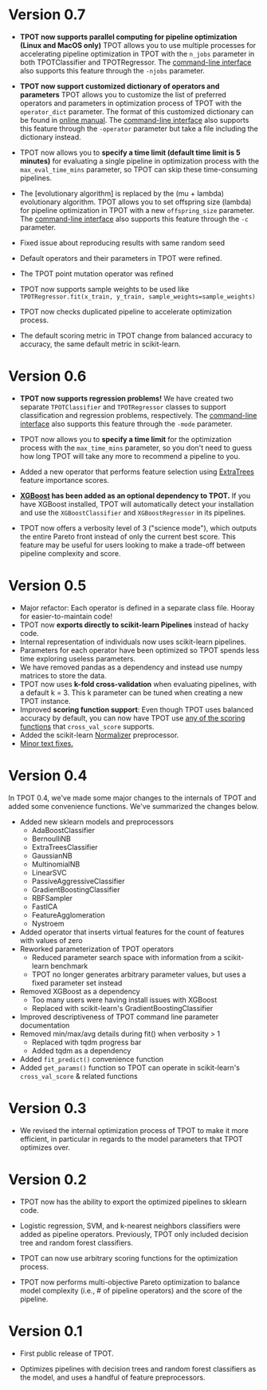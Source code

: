 # Version 0.7

* **TPOT now supports parallel computing for pipeline optimization (Linux and MacOS only)** TPOT allows you to use multiple processes for accelerating pipeline optimization in TPOT with the `n_jobs` parameter in both TPOTClassifier and TPOTRegressor. The [command-line interface](/using/#tpot-on-the-command-line) also supports this feature through the `-njobs` parameter.

* **TPOT now support customized dictionary of operators and parameters** TPOT allows you to customize the list of preferred operators and parameters in optimization process of TPOT with the `operator_dict` parameter. The format of this customized dictionary can be found in [online manual](/using/#tpot-with-code). The [command-line interface](/using/#tpot-on-the-command-line) also supports this feature through the `-operator` parameter but take a file including the dictionary instead.

* TPOT now allows you to **specify a time limit (default time limit is 5 minutes)** for evaluating a single pipeline in optimization process with the `max_eval_time_mins` parameter, so TPOT can skip these time-consuming pipelines.

* The [evolutionary algorithm] is replaced by the (mu + lambda) evolutionary algorithm. TPOT allows you to set offspring size (lambda) for pipeline optimization in TPOT with a new `offspring_size` parameter. The [command-line interface](/using/#tpot-on-the-command-line) also supports this feature through the `-c` parameter.

* Fixed issue about reproducing results with same random seed

* Default operators and their parameters in TPOT were refined.

* The TPOT point mutation operator was refined

* TPOT now supports sample weights to be used like `TPOTRegressor.fit(x_train, y_train, sample_weights=sample_weights)`

* TPOT now checks duplicated pipeline to accelerate optimization process.

* The default scoring metric in TPOT change from balanced accuracy to accuracy, the same default metric in scikit-learn.


# Version 0.6

* **TPOT now supports regression problems!** We have created two separate `TPOTClassifier` and `TPOTRegressor` classes to support classification and regression problems, respectively. The [command-line interface](/using/#tpot-on-the-command-line) also supports this feature through the `-mode` parameter.

* TPOT now allows you to **specify a time limit** for the optimization process with the `max_time_mins` parameter, so you don't need to guess how long TPOT will take any more to recommend a pipeline to you.

* Added a new operator that performs feature selection using [ExtraTrees](http://scikit-learn.org/stable/modules/ensemble.html#extremely-randomized-trees) feature importance scores.

* **[XGBoost](https://github.com/dmlc/xgboost) has been added as an optional dependency to TPOT.** If you have XGBoost installed, TPOT will automatically detect your installation and use the `XGBoostClassifier` and `XGBoostRegressor` in its pipelines.

* TPOT now offers a verbosity level of 3 ("science mode"), which outputs the entire Pareto front instead of only the current best score. This feature may be useful for users looking to make a trade-off between pipeline complexity and score.

# Version 0.5

* Major refactor: Each operator is defined in a separate class file. Hooray for easier-to-maintain code!
* TPOT now **exports directly to scikit-learn Pipelines** instead of hacky code.
* Internal representation of individuals now uses scikit-learn pipelines.
* Parameters for each operator have been optimized so TPOT spends less time exploring useless parameters.
* We have removed pandas as a dependency and instead use numpy matrices to store the data.
* TPOT now uses **k-fold cross-validation** when evaluating pipelines, with a default k = 3. This k parameter can be tuned when creating a new TPOT instance.
* Improved **scoring function support**: Even though TPOT uses balanced accuracy by default, you can now have TPOT use [any of the scoring functions](http://scikit-learn.org/stable/modules/model_evaluation.html#common-cases-predefined-values) that `cross_val_score` supports.
* Added the scikit-learn [Normalizer](http://scikit-learn.org/stable/modules/generated/sklearn.preprocessing.Normalizer.html) preprocessor.
* [Minor text fixes.](http://knowyourmeme.com/memes/pokemon-go-updates-controversy)

# Version 0.4

In TPOT 0.4, we've made some major changes to the internals of TPOT and added some convenience functions. We've summarized the changes below.

<ul>
<li>Added new sklearn models and preprocessors

<ul>
<li>AdaBoostClassifier</li>
<li>BernoulliNB</li>
<li>ExtraTreesClassifier</li>
<li>GaussianNB</li>
<li>MultinomialNB</li>
<li>LinearSVC</li>
<li>PassiveAggressiveClassifier</li>
<li>GradientBoostingClassifier</li>
<li>RBFSampler</li>
<li>FastICA</li>
<li>FeatureAgglomeration</li>
<li>Nystroem</li>
</ul></li>
<li>Added operator that inserts virtual features for the count of features with values of zero</li>
<li>Reworked parameterization of TPOT operators
<ul>
<li>Reduced parameter search space with information from a scikit-learn benchmark</li>
<li>TPOT no longer generates arbitrary parameter values, but uses a fixed parameter set instead</li>
</ul></li>
<li>Removed XGBoost as a dependency
<ul>
<li>Too many users were having install issues with XGBoost</li>
<li>Replaced with scikit-learn's GradientBoostingClassifier</li>
</ul></li>
<li>Improved descriptiveness of TPOT command line parameter documentation</li>
<li>Removed min/max/avg details during fit() when verbosity &gt; 1

<ul>
<li>Replaced with tqdm progress bar</li>
<li>Added tqdm as a dependency</li>
</ul></li>
<li>Added <code>fit_predict()</code> convenience function</li>
<li>Added <code>get_params()</code> function so TPOT can operate in scikit-learn's <code>cross_val_score</code> & related functions</li>
</ul>

# Version 0.3

* We revised the internal optimization process of TPOT to make it more efficient, in particular in regards to the model parameters that TPOT optimizes over.

# Version 0.2

* TPOT now has the ability to export the optimized pipelines to sklearn code.

* Logistic regression, SVM, and k-nearest neighbors classifiers were added as pipeline operators. Previously, TPOT only included decision tree and random forest classifiers.

* TPOT can now use arbitrary scoring functions for the optimization process.

* TPOT now performs multi-objective Pareto optimization to balance model complexity (i.e., # of pipeline operators) and the score of the pipeline.

# Version 0.1

* First public release of TPOT.

* Optimizes pipelines with decision trees and random forest classifiers as the model, and uses a handful of feature preprocessors.
